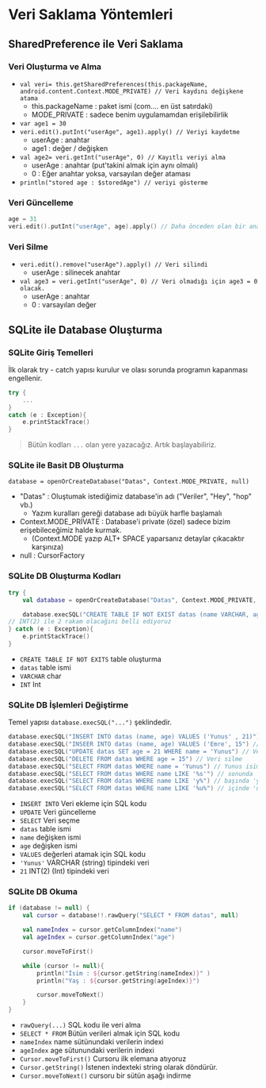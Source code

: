 # Veri Saklama Yöntemleri <!-- omit in toc -->

## SharedPreference ile Veri Saklama

### Veri Oluşturma ve Alma

- `val veri= this.getSharedPreferences(this.packageName, android.content.Context.MODE_PRIVATE) // Veri kaydını değişkene atama`
  - this.packageName : paket ismi (com.... en üst satırdaki)
  - MODE_PRIVATE : sadece benim uygulamamdan erişilebilirlik
- `var age1 = 30`
- `veri.edit().putInt("userAge", age1).apply() // Veriyi kaydetme`
  - userAge : anahtar
  - age1 : değer / değişken
- `val age2= veri.getInt("userAge", 0) // Kayıtlı veriyi alma`
  - userAge : anahtar (put'takini almak için aynı olmalı)
  - 0 : Eğer anahtar yoksa, varsayılan değer ataması
- `println("stored age : $storedAge") // veriyi gösterme`

### Veri Güncelleme

```kt
age = 31
veri.edit().putInt("userAge", age).apply() // Daha önceden olan bir anahtarın üstüne kaydedilirse güncelleme olur.
```

### Veri Silme

- `veri.edit().remove("userAge").apply() // Veri silindi`
  - userAge : silinecek anahtar
- `val age3 = veri.getInt("userAge", 0) // Veri olmadığı için age3 = 0 olacak.`
  - userAge : anahtar
  - 0 : varsayılan değer

## SQLite ile Database Oluşturma

### SQLite Giriş Temelleri

İlk olarak try - catch yapısı kurulur ve olası sorunda programın kapanması engellenir.

```kt
try {
    ...
}
catch (e : Exception){
    e.printStackTrace()
}
```

> Bütün kodları `...` olan yere yazacağız. Artık başlayabiliriz.

### SQLite ile Basit DB Oluşturma

`database = openOrCreateDatabase("Datas", Context.MODE_PRIVATE, null)`

- "Datas" : Oluştumak istediğimiz database'in adı ("Veriler", "Hey", "hop" vb.)
  - Yazım kuralları gereği database adı büyük harfle başlamalı
- Context.MODE_PRİVATE : Database'i private (özel) sadece bizim erişebileceğimiz halde kurmak.
  - (Context.MODE yazıp ALT+ SPACE yaparsanız detaylar çıkacaktır karşınıza)
- null : CursorFactory

### SQLite DB Oluşturma Kodları

```kt
try {
    val database = openOrCreateDatabase("Datas", Context.MODE_PRIVATE, null)

    database.execSQL("CREATE TABLE IF NOT EXIST datas (name VARCHAR, age INT(2)")
// INT(2) ile 2 rakam olacağını belli ediyoruz
} catch (e : Exception){
    e.printStackTrace()
}
```

- `CREATE TABLE IF NOT EXITS` table oluşturma
- `datas` table ismi
- `VARCHAR` char
- `INT` Int

### SQLite DB İşlemleri Değiştirme

Temel yapısı `database.execSQL("...")` şeklindedir.

```kt
database.execSQL("INSERT INTO datas (name, age) VALUES ('Yunus' , 21)") // Veri Ekleme
database.execSQL("INSEER INTO datas (name, age) VALUES ('Emre', 15") // Veri Ekleme
database.execSQL("UPDATE datas SET age = 21 WHERE name = 'Yunus") // Veri güncelleme
database.execSQL("DELETE FROM datas WHERE age = 15") // Veri silme
database.execSQL("SELECT FROM datas WHERE name = 'Yunus") // Yunus isimli olan dataları alır
database.execSQL("SELECT FROM datas WHERE name LIKE '%s'") // sonunda 's' harfi olanları alır
database.execSQL("SELECT FROM datas WHERE name LIKE 'y%") // başında 'y' harfi olanları alır
database.execSQL("SELECT FROM datas WHERE name LIKE '%u%") // içinde 'u' harfi olanları alır
```

- `INSERT INTO` Veri ekleme için SQL kodu
- `UPDATE` Veri güncelleme
- `SELECT` Veri seçme
- `datas` table ismi
- `name` değişken ismi
- `age` değişken ismi
- `VALUES` değerleri atamak için SQL kodu
- `'Yunus'` VARCHAR (string) tipindeki veri
- `21` INT(2) (Int) tipindeki veri

### SQLite DB Okuma

```kt
if (database != null) {
    val cursor = database!!.rawQuery("SELECT * FROM datas", null)

    val nameIndex = cursor.getColumnIndex("name")
    val ageIndex = cursor.getColumnIndex("age")

    cursor.moveToFirst()

    while (cursor != null){
        println("İsim : ${cursor.getString(nameIndex)}" )
        println("Yaş : ${cursor.getString(ageIndex)}")

        cursor.moveToNext()
    }
}
```

- `rawQuery(...)` SQL kodu ile veri alma
- `SELECT * FROM` Bütün verileri almak için SQL kodu
- `nameIndex` name sütünundaki verilerin indexi
- `ageIndex` age sütunundaki verilerin indexi
- `Cursor.moveToFirst()` Cursoru ilk elemana atıyoruz
- `Cursor.getString()` İstenen indexteki string olarak döndürür.
- `Cursor.moveToNext()` cursoru bir sütün aşağı indirme
